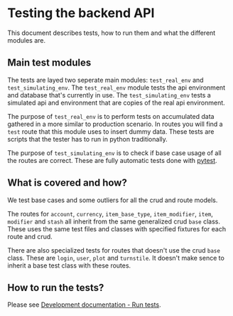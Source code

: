 # Testing the backend API

This document describes tests, how to run them and what the different modules are.

## Main test modules

The tests are layed two seperate main modules: `test_real_env` and `test_simulating_env`. The `test_real_env` module tests the api environment and database that's currently in use. The `test_simulating_env` tests a simulated api and environment that are copies of the real api environment.

The purpose of `test_real_env` is to perform tests on accumulated data gathered in a more similar to production scenario. In routes you will find a `test` route that this module uses to insert dummy data. These tests are scripts that the tester has to run in python traditionally.

The purpose of `test_simulating_env` is to check if base case usage of all the routes are correct. These are fully automatic tests done with [pytest](https://docs.pytest.org/en/stable/).

## What is covered and how?

We test base cases and some outliers for all the crud and route models.

The routes for `account`, `currency`, `item_base_type`, `item_modifier`, `item`, `modifier` and `stash` all inherit from the same generalized crud `base` class. These uses the same test files and classes with specified fixtures for each route and crud.

There are also specialized tests for routes that doesn't use the crud `base` class. These are `login`, `user`, `plot` and `turnstile`. It doesn't make sence to inherit a base test class with these routes.

## How to run the tests?

Please see [Development documentation - Run tests](https://github.com/Path-of-Modifiers/pathofmodifiersapp/blob/main/development.md#run-tests).

